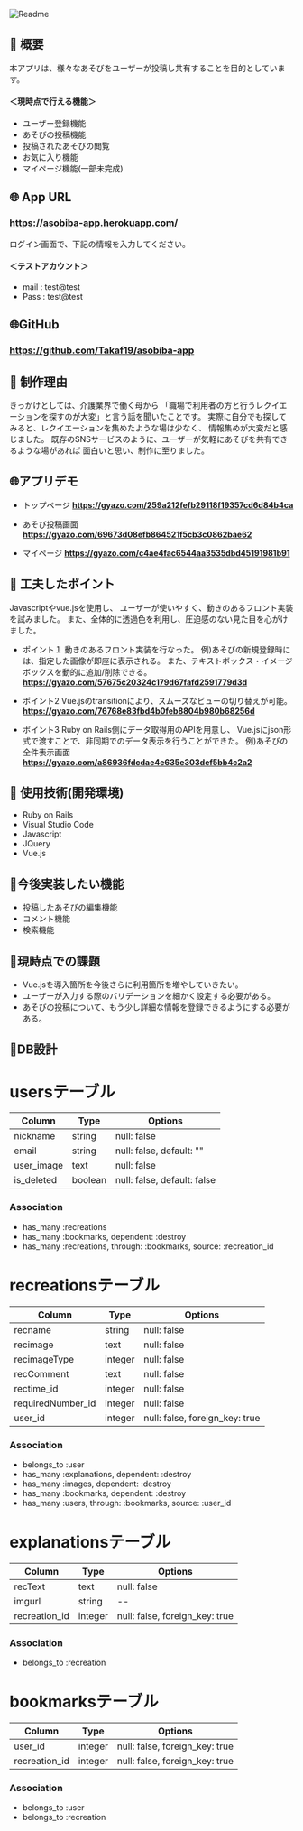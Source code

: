 ![Readme](https://user-images.githubusercontent.com/60683608/79546633-b4e85f00-80cd-11ea-9f5b-b76bcc4d5884.png)

## 💬 概要
本アプリは、様々なあそびをユーザーが投稿し共有することを目的としています。

#### ＜現時点で行える機能＞
* ユーザー登録機能
* あそびの投稿機能
* 投稿されたあそびの閲覧
* お気に入り機能
* マイページ機能(一部未完成)


## 🌐 App URL

### **https://asobiba-app.herokuapp.com/** 

ログイン画面で、下記の情報を入力してください。
#### ＜テストアカウント＞
* mail : test@test
* Pass : test@test


## 🌐GitHub

### **https://github.com/Takaf19/asobiba-app** 


## 💬 制作理由
きっかけとしては、介護業界で働く母から
「職場で利用者の方と行うレクイエーションを探すのが大変」と言う話を聞いたことです。
実際に自分でも探してみると、レクイエーションを集めたような場は少なく、
情報集めが大変だと感じました。
既存のSNSサービスのように、ユーザーが気軽にあそびを共有できるような場があれば
面白いと思い、制作に至りました。


## 🌐アプリデモ
* トップページ
**https://gyazo.com/259a212fefb29118f19357cd6d84b4ca** 

* あそび投稿画面
**https://gyazo.com/69673d08efb864521f5cb3c0862bae62**

* マイページ
**https://gyazo.com/c4ae4fac6544aa3535dbd45191981b91**


## 💬 工夫したポイント
Javascriptやvue.jsを使用し、
ユーザーが使いやすく、動きのあるフロント実装を試みました。
また、全体的に透過色を利用し、圧迫感のない見た目を心がけました。

* ポイント１
動きのあるフロント実装を行なった。
例)あそびの新規登録時には、指定した画像が即座に表示される。
また、テキストボックス・イメージボックスを動的に追加/削除できる。
**https://gyazo.com/57675c20324c179d67fafd2591779d3d**

* ポイント2
Vue.jsのtransitionにより、スムーズなビューの切り替えが可能。
**https://gyazo.com/76768e83fbd4b0feb8804b980b68256d**

* ポイント3
Ruby on Rails側にデータ取得用のAPIを用意し、
Vue.jsにjson形式で渡すことで、非同期でのデータ表示を行うことができた。
例)あそびの全件表示画面
**https://gyazo.com/a86936fdcdae4e635e303def5bb4c2a2**


## 💬 使用技術(開発環境)
* Ruby on Rails
* Visual Studio Code
* Javascript
* JQuery
* Vue.js

## 💬今後実装したい機能
* 投稿したあそびの編集機能
* コメント機能
* 検索機能

## 💬現時点での課題
* Vue.jsを導入箇所を今後さらに利用箇所を増やしていきたい。
* ユーザーが入力する際のバリデーションを細かく設定する必要がある。
* あそびの投稿について、もう少し詳細な情報を登録できるようにする必要がある。


## 💬DB設計

# usersテーブル
|Column|Type|Options|
|------|----|-------|
|nickname|string|null: false|
|email|string|null: false, default: ""|
|user_image|text|null: false|
|is_deleted|boolean|null: false, default: false|

### Association
- has_many :recreations
- has_many :bookmarks, dependent: :destroy
- has_many :recreations, through: :bookmarks, source: :recreation_id


# recreationsテーブル
|Column|Type|Options|
|------|----|-------|
|recname|string|null: false|
|recimage|text|null: false|
|recimageType|integer|null: false|
|recComment|text|null: false|
|rectime_id|integer|null: false|
|requiredNumber_id|integer|null: false|
|user_id|integer|null: false, foreign_key: true|

### Association
- belongs_to :user
- has_many :explanations, dependent: :destroy
- has_many :images, dependent: :destroy
- has_many :bookmarks, dependent: :destroy
- has_many :users, through: :bookmarks, source: :user_id

# explanationsテーブル
|Column|Type|Options|
|------|----|-------|
|recText|text|null: false|
|imgurl|string|--|
|recreation_id|integer|null: false, foreign_key: true|

### Association
- belongs_to :recreation

# bookmarksテーブル
|Column|Type|Options|
|------|----|-------|
|user_id|integer|null: false, foreign_key: true|
|recreation_id|integer|null: false, foreign_key: true|

### Association
- belongs_to :user
- belongs_to :recreation
